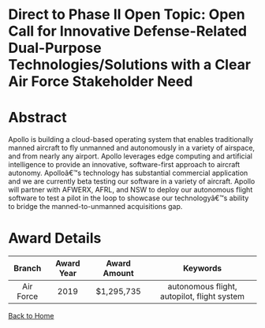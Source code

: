 
Direct to Phase II Open Topic: Open Call for Innovative Defense-Related Dual-Purpose Technologies/Solutions with a Clear Air Force Stakeholder Need
===================================================================================================================================================

# Abstract


Apollo is building a cloud-based operating system that enables traditionally manned aircraft to fly unmanned and autonomously in a variety of airspace, and from nearly any airport. Apollo leverages edge computing and artificial intelligence to provide an innovative, software-first approach to aircraft autonomy. Apolloâ€™s technology has substantial commercial application and we are currently beta testing our software in a variety of aircraft. Apollo will partner with AFWERX, AFRL, and NSW to deploy our autonomous flight software to test a pilot in the loop to showcase our technologyâ€™s ability to bridge the manned-to-unmanned acquisitions gap.  

# Award Details

|Branch|Award Year|Award Amount|Keywords|
| :---: | :---: | :---: | :---: |
|Air Force|2019|$1,295,735|autonomous flight, autopilot, flight system|
  
  


[Back to Home](https://github.com/chrischow/dod_sbir_awards#1612)